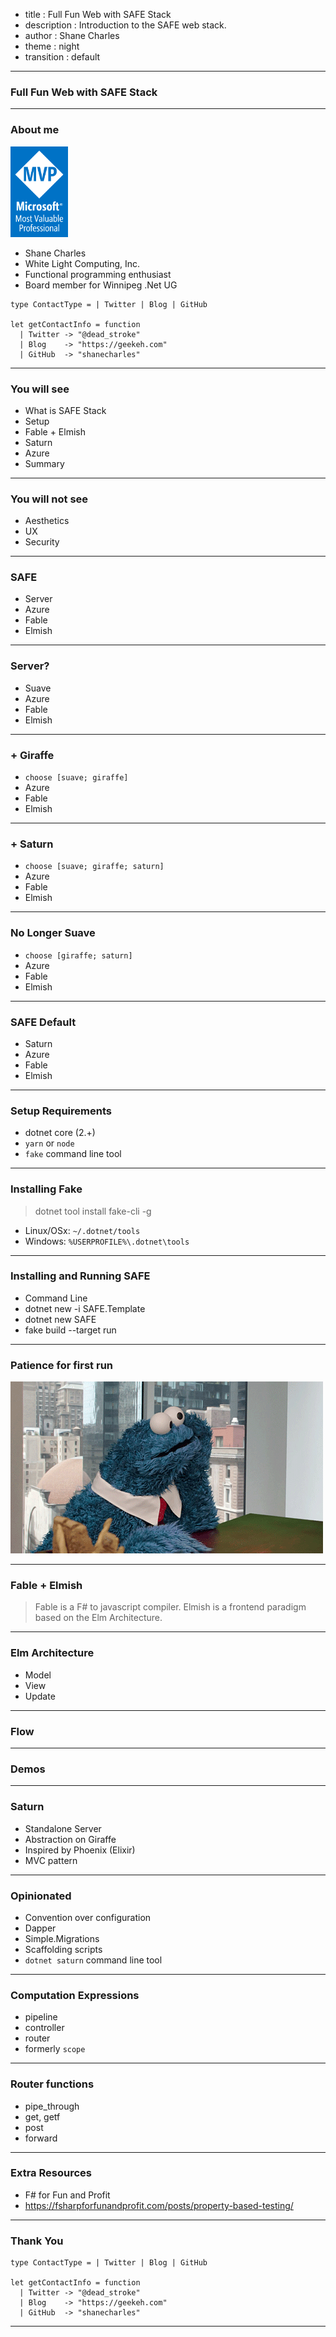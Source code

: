 - title : Full Fun Web with SAFE Stack
- description : Introduction to the SAFE web stack.
- author : Shane Charles
- theme : night
- transition : default

***

### Full Fun Web with SAFE Stack

***

<!-- .slide: class="two-floating-elements" -->
### About me

<div class="two-floating-elements">
<img src="images/mvp_logo_vertical.png" alt="mvp" style="height:145px;border:0;margin: auto;"/>
    <ul>
     <li>Shane Charles</li>
<li>White Light Computing, Inc.</li>
<li>Functional programming enthusiast</li>
<li>Board member for Winnipeg .Net UG</li>
</ul>
</div>




    type ContactType = | Twitter | Blog | GitHub

    let getContactInfo = function
      | Twitter -> "@dead_stroke"
      | Blog    -> "https://geekeh.com"
      | GitHub  -> "shanecharles"

***

### You will see

- What is SAFE Stack
- Setup
- Fable + Elmish
- Saturn
- Azure
- Summary

***

### You will not see

- Aesthetics
- UX
- Security

***

### SAFE

- Server
- Azure
- Fable
- Elmish

---

### Server?

- Suave
- Azure
- Fable
- Elmish

---

### + Giraffe

- `choose [suave; giraffe]`
- Azure
- Fable
- Elmish

---
### + Saturn

- `choose [suave; giraffe; saturn]`
- Azure
- Fable
- Elmish

---

### No Longer Suave

- `choose [giraffe; saturn]`
- Azure
- Fable
- Elmish

---

### SAFE Default

- Saturn
- Azure
- Fable
- Elmish

***
### Setup Requirements

- dotnet core (2.+)
- `yarn` or `node`
- `fake` command line tool

---
### Installing Fake

> dotnet tool install fake-cli -g

- Linux/OSx: `~/.dotnet/tools`
- Windows: `%USERPROFILE%\.dotnet\tools`

---

### Installing and Running SAFE 

- Command Line
 - dotnet new -i SAFE.Template
 - dotnet new SAFE
 - fake build --target run

--- 
### Patience for first run

![bored](images/bored.gif)

***

### Fable + Elmish 

> Fable is a F# to javascript compiler.
> Elmish is a frontend paradigm based on the Elm Architecture.

---
### Elm Architecture

- Model
- View
- Update

---
### Flow


---
### Demos
***
### Saturn

- Standalone Server
- Abstraction on Giraffe
- Inspired by Phoenix (Elixir)
- MVC pattern

---
### Opinionated 

- Convention over configuration
 - Dapper
 - Simple.Migrations
- Scaffolding scripts
 - `dotnet saturn` command line tool

---
### Computation Expressions

- pipeline
- controller
- router
 - formerly `scope`

---
### Router functions

- pipe_through
- get, getf
- post
- forward

***

### Extra Resources

- F# for Fun and Profit 
 - https://fsharpforfunandprofit.com/posts/property-based-testing/

***

### Thank You


    type ContactType = | Twitter | Blog | GitHub

    let getContactInfo = function
      | Twitter -> "@dead_stroke"
      | Blog    -> "https://geekeh.com"
      | GitHub  -> "shanecharles"

***
